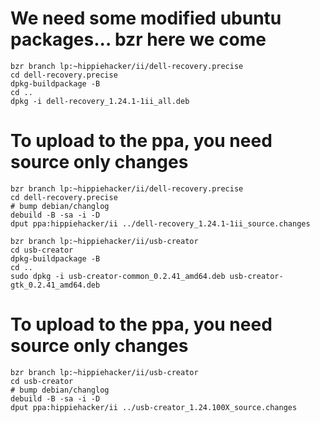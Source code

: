 # We need some modified ubuntu packages... bzr here we come
```
bzr branch lp:~hippiehacker/ii/dell-recovery.precise
cd dell-recovery.precise
dpkg-buildpackage -B
cd ..
dpkg -i dell-recovery_1.24.1-1ii_all.deb
```

# To upload to the ppa, you need source only changes
```
bzr branch lp:~hippiehacker/ii/dell-recovery.precise
cd dell-recovery.precise
# bump debian/changlog
debuild -B -sa -i -D
dput ppa:hippiehacker/ii ../dell-recovery_1.24.1-1ii_source.changes
```

```
bzr branch lp:~hippiehacker/ii/usb-creator
cd usb-creator
dpkg-buildpackage -B
cd ..
sudo dpkg -i usb-creator-common_0.2.41_amd64.deb usb-creator-gtk_0.2.41_amd64.deb 
```

# To upload to the ppa, you need source only changes
```
bzr branch lp:~hippiehacker/ii/usb-creator
cd usb-creator
# bump debian/changlog
debuild -B -sa -i -D
dput ppa:hippiehacker/ii ../usb-creator_1.24.100X_source.changes
```